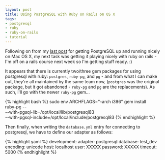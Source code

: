 ```yaml
---
layout: post
title: Using PostgreSQL with Ruby on Rails on OS X
tags:
- postgresql
- ruby
- ruby-on-rails
- tutorial
---
```


Following on from my [last post](/2008/11/install-postgresql-on-mac-os-x-leopard/) for getting PostgreSQL
up and running nicely on Mac OS X, my next task was getting it playing nicely with ruby on rails - I'm off on
a rails course next week so I'm getting stuff ready. :)

It appears that there is currently two/three gem packages for using postgresql with ruby: `postgres`,
`ruby-pg`, and `pg` - and from what I can make out, they're all maintained by the same team now, (`postgres`
was the original package, but it got abandoned - `ruby-pg` and `pg` are the replacements). As such, i'll go
with the newer `ruby-pg` gem...

{% highlight bash %}
sudo env ARCHFLAGS="-arch i386" gem install \
ruby-pg -- \
--with-pgsql-lib=/opt/local/lib/postgresql83 \
--with-pgsql-include=/opt/local/include/postgresql83
{% endhighlight %}

Then finally, when writing the `database.yml` entry for connecting to postgresql, we have to define our adapter
as follows:

{% highlight yaml %}
development:
  adapter: postgresql
  database: test_dev
  encoding: unicode
  host: localhost
  user: XXXXX
  password: XXXXX
  timeout: 5000
{% endhighlight %}
